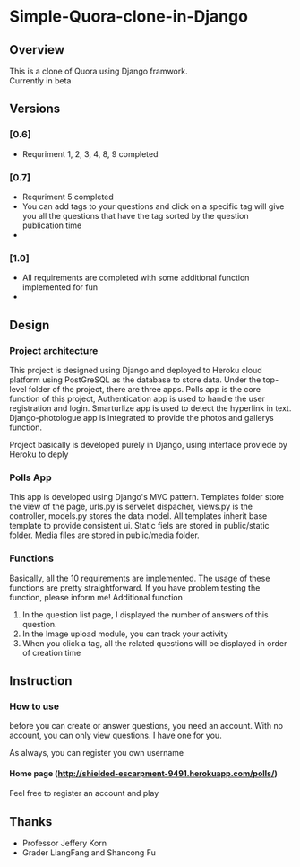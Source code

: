 
# Simple-Quora-clone-in-Django

## Overview

This is a clone of Quora using Django framwork. <br/>
Currently in beta


## Versions

### [0.6] 
- Requriment 1, 2, 3, 4, 8, 9 completed

### [0.7] 
- Requriment 5 completed
- You can add tags to your questions and click on a specific tag will give you all the questions that have the tag sorted by the   question publication time
- 

### [1.0]
- All requirements are completed with some additional function implemented for fun
- 

## Design

### Project architecture
This project is designed using Django and deployed to Heroku cloud platform using PostGreSQL as the database to store data. 
Under the top-level folder of the project, there are three apps. Polls app is the core function of this project, Authentication app is used to handle the user registration and login. Smarturlize app is used to detect the hyperlink in text. Django-photologue app is integrated to provide the photos and gallerys function. 

Project basically is developed purely in Django, using interface proviede by Heroku to deply

### Polls App
This app is developed using Django's MVC pattern. Templates folder store the view of the page, urls.py is servelet dispacher, views.py is the controller, models.py stores the data model. All templates inherit base template to provide consistent ui. Static fiels are stored in public/static folder. Media files are stored in public/media folder.


### Functions
Basically, all the 10 requirements are implemented. The usage of these functions are pretty straightforward. If you have problem testing the function, please inform me!
Additional function
1. In the question list page, I displayed the number of answers of this question.
2. In the Image upload module, you can track your activity
3. When you click a tag, all the related questions will be displayed in order of creation time


## Instruction

### How to use

before you can create or answer questions, you need an account. With no account, you can only view questions.
I have one for you. 

As always, you can register you own username

#### Home page (http://shielded-escarpment-9491.herokuapp.com/polls/)
Feel free to register an account and play


## Thanks
- Professor Jeffery Korn
- Grader LiangFang and Shancong Fu

